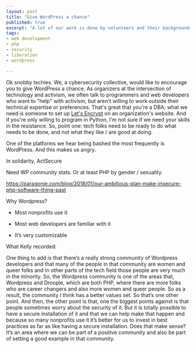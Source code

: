 ```yaml
---
layout: post
title: "Give WordPress a chance"
published: true
excerpt: "A lot of our work is done by volunteers and their backgrounds vary."
tags:
- web development
- php
- security
- liberation
- wordpress

---
```


Ok snobby techies. We, a cybersecurity collective, would like to encourage you to give WordPress a chance. As organizers at the intersection of technology and activism, we often talk to programmers and web developers who want to "help" with activism, but aren't willing to work outside their technical expertise or preferences. That's great that you're a DBA; what we need is someone to set up [Let's Encrypt](https://letsencrypt.org/) on an organization's website. And if you're only willing to program in Python, I'm not sure if we need your skills in the resistance. So, point one: tech folks need to be ready to do what needs to be done, and not what they like / are good at doing.

One of the platforms we hear being bashed the most frequently is WordPress. And this makes us angry. 


In solidarity,
ActSecure

Need WP community stats. Or at least PHP by gender / sexuality.

https://paragonie.com/blog/2018/01/our-ambitious-plan-make-insecure-php-software-thing-past

Why Wordpress?

- Most nonprofits use it

- Most web developers are familiar with it

- It’s very customizable



What Kelly recorded:



One thing to add is that there’s a really strong community of Wordpress developers and that many of the people in that community are women and queer folks and in other parts of the tech field those people are very much in the minority. So, the Wordpress community is one of the areas that, Wordpress and Droople, which are both PHP, where there are more folks who are career changers and also more women and queer people. So as a result, the community I think has a better values set. So that’s one other point. And then, the other point is that, one the biggest points against is that people sometimes worry about the security of it. But it is totally possible to have a secure installation of it and that we can help make that happen and because so many nonprofits use it it’s better for us to invest in best practices as far as like having a secure installation. Does that make sense? It’s an area where we can be part of a positive community and also be part of setting a good example in that community.
